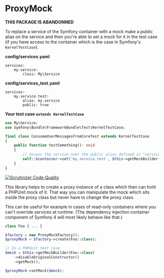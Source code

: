 ProxyMock
=========

**THIS PACKAGE IS ABANDONNED**

To replace a service of the Symfony container with a mock make a public alias on the service and then you're able to set
a mock for it in the test case (if you have access to the container which is the case in ̀Symfony's `KernelTestCase`).

**config/services.yaml**
```
services:
    my.service:
        class: My\Service
```

**config/services_test.yaml**
```
services:
    my.service.test:
        alias: my.service
        public: true
```

**Your test case `extends KernelTestCase`**
```php
use My\Service;
use Symfony\Bundle\FrameworkBundle\Test\KernelTestCase;

final class ConsumeUserMessagesFromCoreTest extends KernelTestCase
{
    public function testSomething(): void
    {
        // Access the service over the public alias defined in "services_test.yaml"
        self::$container->set('my.service.test', $this->getMockBuilder(Service::class)->getMock());
    }
}
```

[![Scrutinizer Code Quality](https://scrutinizer-ci.com/g/TiMESPLiNTER/proxy-mock/badges/quality-score.png?b=master)](https://scrutinizer-ci.com/g/TiMESPLiNTER/proxy-mock/?branch=master)

This library helps to create a proxy instance of a class which then can hold a PHPUnit
mock of it. That way you can manipulate the mock which sits inside the proxy class but
never have to change the proxy class.

This can be useful for example in cases of read-only containers where you can't
override services at runtime. (The dependency injection container component of 
Symfony 4 will most likely behave like that.)

```php
class Foo { ... }

$factory = new ProxyMockFactory();
$proxyMock = $factory->create(Foo::class);

// In a PHPUnit test case
$mock = $this->getMockBuilder(Foo::class)
    ->disableOriginalConstructor()
    ->getMock();

$proxyMock->setMock($mock);

```
